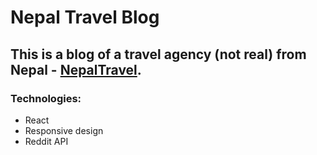 # Nepal Travel Blog

## This is a blog of a travel agency (not real) from Nepal - [NepalTravel](https://dfkorn.github.io/nepal/).

### Technologies: 
* React
* Responsive design
* Reddit API
